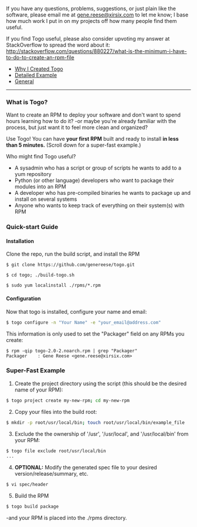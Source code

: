If you have any questions, problems, suggestions, or just plain like the software, please email me at gene.reese@xirsix.com to let me know; I base how much work I put in on my projects off how many people find them useful.

If you find Togo useful, please also consider upvoting my answer at StackOverflow to spread the word about it:
http://stackoverflow.com/questions/880227/what-is-the-minimum-i-have-to-do-to-create-an-rpm-file

* [Why I Created Togo](./docs/about.md)
* [Detailed Example](./docs/detailed-example.md)
* [General](./docs/general.md)

---

### What is Togo?
Want to create an RPM to deploy your software and don't want to spend hours learning how to do it? -or maybe you're already familiar with the process, but just want it to feel more clean and organized?

Use Togo! You can have **your first RPM** built and ready to install **in less than 5 minutes.** (Scroll down for a super-fast example.)

Who might find Togo useful?
* A sysadmin who has a script or group of scripts he wants to add to a yum repository
* Python (or other language) developers who want to package their modules into an RPM
* A developer who has pre-compiled binaries he wants to package up and install on several systems
* Anyone who wants to keep track of everything on their system(s) with RPM
 

### Quick-start Guide
#### Installation
Clone the repo, run the build script, and install the RPM

```
$ git clone https://github.com/genereese/togo.git

$ cd togo; ./build-togo.sh

$ sudo yum localinstall ./rpms/*.rpm
```

#### Configuration
Now that togo is installed, configure your name and email:

```bash
$ togo configure -n "Your Name" -e "your_email@address.com"
```

This information is only used to set the "Packager" field on any RPMs you create:

```
$ rpm -qip togo-2.0-2.noarch.rpm | grep "Packager"
Packager    : Gene Reese <gene.reese@xirsix.com>
```

### Super-Fast Example

1) Create the project directory using the script (this should be the desired name of your RPM):
```bash
$ togo project create my-new-rpm; cd my-new-rpm
```
2) Copy your files into the build root:
```bash
$ mkdir -p root/usr/local/bin; touch root/usr/local/bin/example_file
```

3) Exclude the the ownership of '/usr', '/usr/local', and '/usr/local/bin' from your RPM:
```bash
$ togo file exclude root/usr/local/bin
...
```

4) **OPTIONAL:** Modify the generated spec file to your desired version/release/summary, etc.
```bash
$ vi spec/header
```
5) Build the RPM
```bash
$ togo build package
```
-and your RPM is placed into the ./rpms directory.
